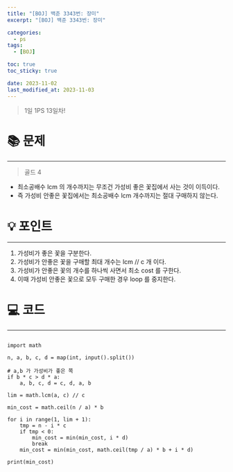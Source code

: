 ```yaml
---
title: "[BOJ] 백준 3343번: 장미"
excerpt: "[BOJ] 백준 3343번: 장미"

categories:
  - ps
tags:
  - [BOJ]

toc: true
toc_sticky: true

date: 2023-11-02
last_modified_at: 2023-11-03
---
```


> 1일 1PS 13일차!

# 📚 문제

---

> 골드 4

- 최소공배수 lcm 의 개수까지는 무조건 가성비 좋은 꽃집에서 사는 것이 이득이다.
- 즉 가성비 안좋은 꽃집에서는 최소공배수 lcm 개수까지는 절대 구매하지 않는다.

# 💡 포인트

---

1. 가성비가 좋은 꽃을 구분한다.
2. 가성비가 안좋은 꽃을 구매할 최대 개수는 lcm // c 개 이다.
3. 가성비가 안좋은 꽃의 개수를 하나씩 사면서 최소 cost 를 구한다.
4. 이때 가성비 안좋은 꽃으로 모두 구매한 경우 loop 를 중지한다.

# 💻 코드

---

```

import math

n, a, b, c, d = map(int, input().split())

# a,b 가 가성비가 좋은 쪽
if b * c > d * a:
    a, b, c, d = c, d, a, b

lim = math.lcm(a, c) // c

min_cost = math.ceil(n / a) * b

for i in range(1, lim + 1):
    tmp = n - i * c
    if tmp < 0:
        min_cost = min(min_cost, i * d)
        break
    min_cost = min(min_cost, math.ceil(tmp / a) * b + i * d)

print(min_cost)

```
